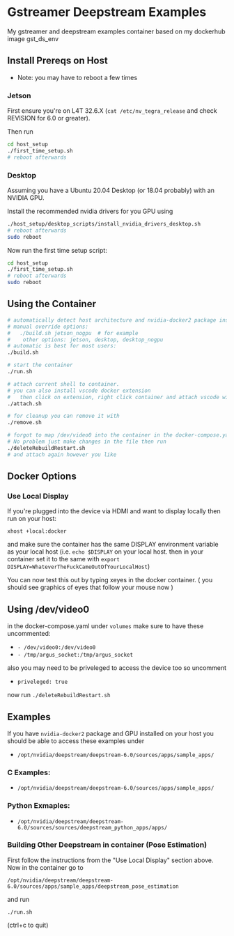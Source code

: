 # Gstreamer Deepstream Examples
My gstreamer and deepstream examples container based on my dockerhub image gst_ds_env


## Install Prereqs on Host
  
- Note: you may have to reboot a few times

### Jetson
First ensure you're on L4T 32.6.X (`cat /etc/nv_tegra_release` and check REVISION for 6.0 or greater).  

Then run 

```bash
cd host_setup
./first_time_setup.sh
# reboot afterwards
```

### Desktop
Assuming you have a Ubuntu 20.04 Desktop (or 18.04 probably) with an NVIDIA GPU.

Install the recommended nvidia drivers for you GPU using 
```bash
./host_setup/desktop_scripts/install_nvidia_drivers_desktop.sh
# reboot afterwards 
sudo reboot
```

Now run the first time setup script:
```bash
cd host_setup
./first_time_setup.sh
# reboot afterwards 
sudo reboot
```

## Using the Container
```bash
# automatically detect host architecture and nvidia-docker2 package installation
# manual override options:
#   ./build.sh jetson_nogpu  # for example
#    other options: jetson, desktop, desktop_nogpu
# automatic is best for most users:
./build.sh

# start the container
./run.sh

# attach current shell to container.
# you can also install vscode docker extension 
#   then click on extension, right click container and attach vscode window
./attach.sh

# for cleanup you can remove it with
./remove.sh

# forgot to map /dev/video0 into the container in the docker-compose.yaml? 
# No problem just make changes in the file then run 
./deleteRebuildRestart.sh 
# and attach again however you like
```

## Docker Options

### Use Local Display
If you're plugged into the device via HDMI and want to display locally then run on your host:

`xhost +local:docker`

and make sure the container has the same DISPLAY environment variable as your local host
(i.e. `echo $DISPLAY` on your local host. then in your container set it to the same with `export DISPLAY=WhateverTheFuckCameOutOfYourLocalHost`)

You can now test this out by typing xeyes in the docker container. ( you should see graphics of eyes that follow your mouse now )

## Using /dev/video0 
in the docker-compose.yaml under `volumes` make sure to have these uncommented:
 - `- /dev/video0:/dev/video0`
 - `- /tmp/argus_socket:/tmp/argus_socket`

also you may need to be priveleged to access the device too so uncomment

- `priveleged: true` 

now run `./deleteRebuildRestart.sh`



## Examples 

If you have `nvidia-docker2` package and GPU installed on your host you should be able to access these examples under 
- `/opt/nvidia/deepstream/deepstream-6.0/sources/apps/sample_apps/`

### C Examples: 
- `/opt/nvidia/deepstream/deepstream-6.0/sources/apps/sample_apps/`

### Python Exmaples: 
- `/opt/nvidia/deepstream/deepstream-6.0/sources/sources/deepstream_python_apps/apps/`

###  Building Other Deepstream in container (Pose Estimation)

First follow the instructions from the "Use Local Display" section above.
Now in the container go to 

`/opt/nvidia/deepstream/deepstream-6.0/sources/apps/sample_apps/deepstream_pose_estimation` 

and run

`./run.sh`  

(ctrl+c to quit)